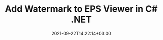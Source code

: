 ---
############################# Static ############################
layout: "auto-gen"
date: 2021-09-22T14:22:14+03:00
draft: false
product_tag: total
platform_tag: net

############################# Head ############################
head_title: "Add Watermark to EPS Viewer in C#, ASP.NET, VB.NET, Xamarin"
head_description: "Add image watermark to EPS file viewer applications in C#, ASP.NET, VB.NET, .NET Core, Xamarin and Mono in your desktop, web or mobile applications."

############################# Header ############################
title: "Add Watermark to EPS Viewer in C# .NET"
description: "Add watermark image to EPS document viewer applications in C#, ASP.NET, VB.NET, .NET Core, Xamarin and Mono platforms. Display the watermarked file in HTML, Image or PDF format inside your applications without using any additional software."

############################# SubMenu ############################
submenu:
    enable: false

############################# About ############################
about:
    enable: false
    title: "About GroupDocs.Total for .NET"
    content: |
        GroupDocs.Total for .NET is a suite of document manipulation APIs to perform powerful documents manipulation & automation features within your desktop solutions and web apps without requiring any other commercial application. It enables developers to add the functionalities (view, edit, annotate, convert, compare, e-sign, assemble, search, parse, merge, redact and classify) within PDF, Microsoft Office Word, Excel, PowerPoint, OneNote, Visio, Outlook, HTML, images, graphics, diagrams and 90+ other popular document formats.

        GroupDocs.Total APIs are well supported on all major operating systems and platforms including .NET Framework, .NET Standard, .NET Core, Mono and Xamarin.

############################# Steps ############################
steps:
    enable: true
    title_left: "Insert Watermarks to EPS File in .NET"
    content_left: |
        [Conholdate.Total for .NET](https://products.conholdate.com/total/net/) makes it easy for .NET developers to work with adding image watermarks to their document viewer applications by implementing a few easy steps.

        *   Instantiate **Watermarker** with input EPS document
        *   Use watermark image path as constructor parameter of **ImageWatermark** class
        *   Set the watermark size and alignment
        *   Add watermark to the **watermarker** and create output document
        *   Instantiate **Viewer** with output document
        *   Set options to view document as HTML
        
    title_right: "Get Started with .NET Core APIs"
    content_right: |
        The following piece of code requires `GroupDocs.Watermark` & `GroupDocs.Viewer` namespaces. You can get the respective files from the [downloads](https://downloads.conholdate.com/total/net) or fetch the whole package from [NuGet](https://www.nuget.org/packages/Conholdate.Total/).

        Insert image watermark to EPS on different operating systems such as Windows, Linux or macOS while using platforms such as Windows Azure, Mono and Xamarin.
        
    code: |
        ```cs {linenos=false}
        // Add image watermark to EPS in C# .NET
        // Instantiate Watermarker with input EPS document
        using (Watermarker watermarker = new Watermarker("input.eps"))
          {
            // Use watermark image path as constructor parameter of ImageWatermark class
            using (ImageWatermark watermark = new ImageWatermark("watermark.png"))
            {
              // Set watermark size and alignment
              watermark.Width = 150;
              watermark.Height = 150;
              watermark.HorizontalAlignment = HorizontalAlignment.Right;
              watermark.VerticalAlignment = VerticalAlignment.Top;

              //Add watermark to the watermarker and generate output document
              watermarker.Add(watermark);
              watermarker.Save("output.eps");
            }
          }
        
        // View watermarked EPS file using GroupDocs.Viewer API
        // Instantiate Viewer with output document
        using (Viewer viewer = new Viewer("output.eps"))
          {
            // Set options to view document as HTML
            HtmlViewOptions options = HtmlViewOptions.ForEmbeddedResources("output{0}.html");
            viewer.View(options);
          }
        ```
        
############################# Demos ############################
demos:
    enable: false
    title: "Free Document Automation Apps"
    content: |
        Offline [GroupDocs.Total Apps](https://products.groupdocs.app/total) to view, convert, annotate, compare, sign, assemble, parse, classify, redact and search documents.  
        The live demo has the following benefits
        
############################# About Formats ############################
about_formats:
    enable: true
    format:
        # format loop
        - icon: "far fa-file-code-o"
          title: " About EPS File Format"
          content: |
            Files with EPS extension essentially describe an Encapsulated PostScript language program that describes the appearance of a single page. The name “Encapsulated” because it can be included or encapsulated in another PostScript language page description. This script based file format may contain any combination of text, graphics and images. EPS files may include a bitmap preview image encapsulated inside for display by applications that can open such files. EPS files can be converted to standard image formats such as JPG, PNG, TIFF and PDF using different applications e.g. Adobe Illustrator, Photoshop and PaintShop Pro. Because of a security vulnerability in EPS files, Office 2016, Office 2013, Office 2010, and Office 365 have turned off the ability to insert EPS files into Office documents.

          link: "https://docs.fileformat.com/page-description-language/eps/"

############################# More Formats ############################
more_formats:
    enable: true
    title: "Adding Image Watermarks to Other Document Format Viewers"
    format: 
        # format loop
        - name: "Add Watermark to PDF"
          link: "https://products.conholdate.com/total/net/watermark/pdf/"
          description: "Adobe Portable Document Format"

        # format loop
        - name: "Add Watermark to Word"
          link: "https://products.conholdate.com/total/net/watermark/word/"
          description: "Microsoft Word Document"

        # format loop
        - name: "Add Watermark to Excel"
          link: "https://products.conholdate.com/total/net/watermark/excel/"
          description: "Microsoft Excel Worksheet"

        # format loop
        - name: "Add Watermark to Image"
          link: "https://products.conholdate.com/total/net/watermark/image/"
          description: "Image Files"

        # format loop
        - name: "Add Watermark to Visio"
          link: "https://products.conholdate.com/total/net/watermark/visio/"
          description: "Microsoft Visio Drawing"

        # format loop
        - name: "Add Watermark to Project"
          link: "https://products.conholdate.com/total/net/watermark/project/"
          description: "Microsoft Project Document"

        # format loop
        - name: "Add Watermark to Email"
          link: "https://products.conholdate.com/total/net/watermark/email/"
          description: "Email Files"

        # format loop
        - name: "Add Watermark to Web"
          link: "https://products.conholdate.com/total/net/watermark/web/"
          description: "Web Files"

        # format loop
        - name: "Add Watermark to One"
          link: "https://products.conholdate.com/total/net/watermark/one/"
          description: "Microsoft OneNote"

        # format loop
        - name: "Add Watermark to DOC"
          link: "https://products.conholdate.com/total/net/watermark/doc/"
          description: "Microsoft Word 97-2003 Document"

        # format loop
        - name: "Add Watermark to DOCX"
          link: "https://products.conholdate.com/total/net/watermark/docx/"
          description: "Microsoft Word Document"

        # format loop
        - name: "Add Watermark to DOT"
          link: "https://products.conholdate.com/total/net/watermark/dot/"
          description: "Microsoft Word 97-2003 Template"

        # format loop
        - name: "Add Watermark to DOTX"
          link: "https://products.conholdate.com/total/net/watermark/dotx/"
          description: "Microsoft Word Template"

        # format loop
        - name: "Add Watermark to RTF"
          link: "https://products.conholdate.com/total/net/watermark/rtf/"
          description: "Rich Text Document"

        # format loop
        - name: "Add Watermark to TXT"
          link: "https://products.conholdate.com/total/net/watermark/txt/"
          description: "Plain Text Document"

        # format loop
        - name: "Add Watermark to XLS"
          link: "https://products.conholdate.com/total/net/watermark/xls/"
          description: "Microsoft Excel 95-2003 Workbook Worksheet"

        # format loop
        - name: "Add Watermark to XLSX"
          link: "https://products.conholdate.com/total/net/watermark/xlsx/"
          description: "Microsoft Excel Worksheet"

        # format loop
        - name: "Add Watermark to XLT"
          link: "https://products.conholdate.com/total/net/watermark/xlt/"
          description: "Microsoft Excel 97-2003 Worksheet Template"

        # format loop
        - name: "Add Watermark to XLTX"
          link: "https://products.conholdate.com/total/net/watermark/xltx/"
          description: "Excel Open XML Spreadsheet Template"

        # format loop
        - name: "Add Watermark to CSV"
          link: "https://products.conholdate.com/total/net/watermark/csv/"
          description: "Comma Separated Values File"

        # format loop
        - name: "Add Watermark to PPT"
          link: "https://products.conholdate.com/total/net/watermark/ppt/"
          description: "Microsoft PowerPoint 97-2003 Presentation"

        # format loop
        - name: "Add Watermark to PPTX"
          link: "https://products.conholdate.com/total/net/watermark/pptx/"
          description: "Microsoft PowerPoint Presentation"

        # format loop
        - name: "Add Watermark to PPS"
          link: "https://products.conholdate.com/total/net/watermark/pps/"
          description: "Microsoft PowerPoint 97-2003 Slide Show"

        # format loop
        - name: "Add Watermark to PPSX"
          link: "https://products.conholdate.com/total/net/watermark/ppsx/"
          description: "Microsoft PowerPoint Slide Show"

        # format loop
        - name: "Add Watermark to POT"
          link: "https://products.conholdate.com/total/net/watermark/pot/"
          description: "Microsoft PowerPoint Template"
        
        # format loop
        - name: "Add Watermark to POTX"
          link: "https://products.conholdate.com/total/net/watermark/potx/"
          description: "Microsoft PowerPoint Presentation"

        # format loop
        - name: "Add Watermark to BMP"
          link: "https://products.conholdate.com/total/net/watermark/bmp/"
          description: "Bitmap Picture"

        # format loop
        - name: "Add Watermark to GIF"
          link: "https://products.conholdate.com/total/net/watermark/gif/"
          description: "Graphics Interchange Format"

        # format loop
        - name: "Add Watermark to JPEG"
          link: "https://products.conholdate.com/total/net/watermark/jpeg/"
          description: "Joint Photographic Experts Group"

        # format loop
        - name: "Add Watermark to PNG"
          link: "https://products.conholdate.com/total/net/watermark/png/"
          description: "Portable Network Graphics"

        # format loop
        - name: "Add Watermark to TIFF"
          link: "https://products.conholdate.com/total/net/watermark/tiff/"
          description: "Tagged Image File Format"

        # format loop
        - name: "Add Watermark to VSD"
          link: "https://products.conholdate.com/total/net/watermark/vsd/"
          description: "Microsoft Visio 2003-2010 Drawing"

        # format loop
        - name: "Add Watermark to VDX"
          link: "https://products.conholdate.com/total/net/watermark/vdx/"
          description: "Microsoft Visio 2003-2010 XML Drawing"

        # format loop
        - name: "Add Watermark to VSS"
          link: "https://products.conholdate.com/total/net/watermark/vss/"
          description: "Microsoft Visio 2003-2010 Stencil"

        # format loop
        - name: "Add Watermark to VSSX"
          link: "https://products.conholdate.com/total/net/watermark/vssx/"
          description: "Microsoft Visio Stencil"

        # format loop
        - name: "Add Watermark to VSDX"
          link: "https://products.conholdate.com/total/net/watermark/vsdx/"
          description: "Microsoft Visio Drawing"
        
        # format loop
        - name: "Add Watermark to MPP"
          link: "https://products.conholdate.com/total/net/watermark/mpp/"
          description: "Microsoft Project Document"

        # format loop
        - name: "Add Watermark to MPT"
          link: "https://products.conholdate.com/total/net/watermark/mpt/"
          description: "Microsoft Project Template"

        # format loop
        - name: "Add Watermark to MPX"
          link: "https://products.conholdate.com/total/net/watermark/mpx/"
          description: "Microsoft Project Exchange File"

        # format loop
        - name: "Add Watermark to MSG"
          link: "https://products.conholdate.com/total/net/watermark/msg/"
          description: "Microsoft Outlook E-mail Message"

        # format loop
        - name: "Add Watermark to EML"
          link: "https://products.conholdate.com/total/net/watermark/eml/"
          description: "E-mail Message"

        # format loop
        - name: "Add Watermark to EMLX"
          link: "https://products.conholdate.com/total/net/watermark/emlx/"
          description: "Apple Mail E-mail File"

        # format loop
        - name: "Add Watermark to PST"
          link: "https://products.conholdate.com/total/net/watermark/pst/"
          description: "Microsoft Outlook Personal Storage Table"

        # format loop
        - name: "Add Watermark to OST"
          link: "https://products.conholdate.com/total/net/watermark/ost/"
          description: "Microsoft Outlook Offline Storage Table"

        # format loop
        - name: "Add Watermark to HTML"
          link: "https://products.conholdate.com/total/net/watermark/html/"
          description: "HyperText Markup Language"
        
        # format loop
        - name: "Add Watermark to MHTML"
          link: "https://products.conholdate.com/total/net/watermark/mhtml/"
          description: "Mime HTML"

        # format loop
        - name: "Add Watermark to WMF"
          link: "https://products.conholdate.com/total/net/watermark/wmf/"
          description: "Windows Metafile"

        # format loop
        - name: "Add Watermark to EMF"
          link: "https://products.conholdate.com/total/net/watermark/emf/"
          description: "Windows Enhanced Metafile"

        # format loop
        - name: "Add Watermark to ZIP"
          link: "https://products.conholdate.com/total/net/watermark/zip/"
          description: "Archive file format"

        # format loop
        - name: "Add Watermark to RAR"
          link: "https://products.conholdate.com/total/net/watermark/rar/"
          description: "WinRAR Compressed Archive"

        # format loop
        - name: "Add Watermark to EPUB"
          link: "https://products.conholdate.com/total/net/watermark/epub/"
          description: "Digital E-Book File Format"

        # format loop
        - name: "Add Watermark to MOBI"
          link: "https://products.conholdate.com/total/net/watermark/mobi/"
          description: "Mobipocket e-book format"

        # format loop
        - name: "Add Watermark to DjVu"
          link: "https://products.conholdate.com/total/net/watermark/djvu/"
          description: "Deja Vu"

        # format loop
        - name: "Add Watermark to XML"
          link: "https://products.conholdate.com/total/net/watermark/xml/"
          description: "Text XML document"

        # format loop
        - name: "Add Watermark to PCL"
          link: "https://products.conholdate.com/total/net/watermark/pcl/"
          description: "Printer Command Language"
        
        # format loop
        - name: "Add Watermark to PSD"
          link: "https://products.conholdate.com/total/net/watermark/psd/"
          description: "Adobe Photoshop Document"

        # format loop
        - name: "Add Watermark to DWG"
          link: "https://products.conholdate.com/total/net/watermark/dwg/"
          description: "Autodesk Design Data Formats"

        # format loop
        - name: "Add Watermark to DWF"
          link: "https://products.conholdate.com/total/net/watermark/dwf/"
          description: "Autodesk Design Web Format"

        # format loop
        - name: "Add Watermark to DGN"
          link: "https://products.conholdate.com/total/net/watermark/dgn/"
          description: "MicroStation Design File"

        # format loop
        - name: "Add Watermark to DWT"
          link: "https://products.conholdate.com/total/net/watermark/dwt/"
          description: "AutoCAD Drawing Template"

############################# Back to top ###############################
back_to_top:
  enable: true
---